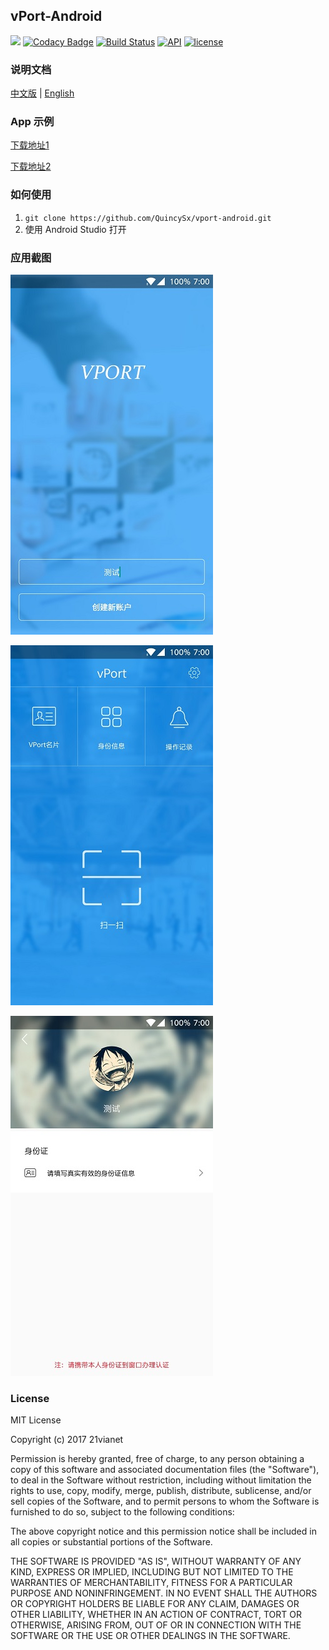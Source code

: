 ## vPort-Android

[![](https://jitpack.io/v/QuincySx/vport-android.svg)](https://jitpack.io/#QuincySx/vport-android) [![Codacy Badge](https://api.codacy.com/project/badge/Grade/c785df574c5c4aca98984daa51028fcc)](https://www.codacy.com/app/QuincySx/vport-android?utm_source=github.com&amp;utm_medium=referral&amp;utm_content=QuincySx/vport-android&amp;utm_campaign=Badge_Grade)
[![Build Status](https://travis-ci.org/QuincySx/vport-android.svg?branch=master)](https://travis-ci.org/QuincySx/vport-android)
[![API](https://img.shields.io/badge/API-19%2B-brightgreen.svg?style=flat)](https://android-arsenal.com/api?level=19) [![license](https://img.shields.io/github/license/mashape/apistatus.svg)](http://opensource.org/licenses/MIT)

### 说明文档
[中文版](/README_CN.md) | [English](/README.md)

### App 示例
[下载地址1](http://fir.im/3uj9)

[下载地址2](/example/app-debug.apk)

### 如何使用
1. ```git clone https://github.com/QuincySx/vport-android.git```
1. 使用 Android Studio 打开

### 应用截图

![](/screenshot/Screenshot1.jpg)

![](/screenshot/Screenshot2.jpg)

![](/screenshot/Screenshot3.jpg)

### License
MIT License

Copyright (c) 2017 21vianet

Permission is hereby granted, free of charge, to any person obtaining a copy
of this software and associated documentation files (the "Software"), to deal
in the Software without restriction, including without limitation the rights
to use, copy, modify, merge, publish, distribute, sublicense, and/or sell
copies of the Software, and to permit persons to whom the Software is
furnished to do so, subject to the following conditions:

The above copyright notice and this permission notice shall be included in all
copies or substantial portions of the Software.

THE SOFTWARE IS PROVIDED "AS IS", WITHOUT WARRANTY OF ANY KIND, EXPRESS OR
IMPLIED, INCLUDING BUT NOT LIMITED TO THE WARRANTIES OF MERCHANTABILITY,
FITNESS FOR A PARTICULAR PURPOSE AND NONINFRINGEMENT. IN NO EVENT SHALL THE
AUTHORS OR COPYRIGHT HOLDERS BE LIABLE FOR ANY CLAIM, DAMAGES OR OTHER
LIABILITY, WHETHER IN AN ACTION OF CONTRACT, TORT OR OTHERWISE, ARISING FROM,
OUT OF OR IN CONNECTION WITH THE SOFTWARE OR THE USE OR OTHER DEALINGS IN THE
SOFTWARE.
